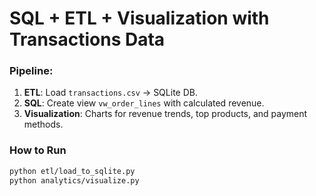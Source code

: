 # SQL + ETL + Visualization with Transactions Data

### Pipeline:
1. **ETL**: Load `transactions.csv` → SQLite DB.
2. **SQL**: Create view `vw_order_lines` with calculated revenue.
3. **Visualization**: Charts for revenue trends, top products, and payment methods.

### How to Run
```bash
python etl/load_to_sqlite.py
python analytics/visualize.py
